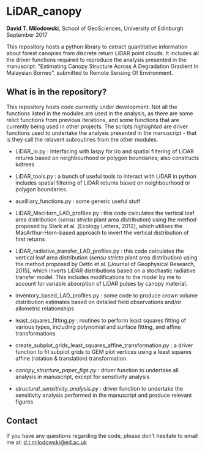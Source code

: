 # LiDAR_canopy
**David T. Milodowski**, School of GeoSciences, University of Edinburgh
September 2017

This repository hosts a python library to extract quantitative information about forest canopies from discrete return LiDAR point clouds. It includes all the driver functions required to reproduce the analysis presented in the manuscript: "Estimating Canopy Structure Across A Degradation Gradient In Malaysian Borneo", submitted to Remote Sensing Of Environment.

## What is in the repository?
This repository hosts code currently under development.  Not all the functions listed in the modules are used in the analysis, as there are some relict functions from previous iterations, and some functions that are currently being used in other projects. The scripts *highlighted* are driver functions used to undertake the analysis presented in the manuscript - that is they call the relavent subroutines from the other modules.

- LiDAR_io.py : Interfacing with laspy for i/o and spatial filtering of LiDAR returns based on neighbourhood or polygon boundaries; also constructs kdtrees
- LiDAR_tools.py : a bunch of useful tools to interact with LiDAR in python includes spatial filtering of LiDAR returns based on neighbourhood or polygon boundaries.
- auxilliary_functions.py : some generic useful stuff
- LiDAR_MacHorn_LAD_profiles.py : this code calculates the vertical leaf area distribution (_sensu stricto_ plant area distribution) using the method proposed by Stark et al. [Ecology Letters, 2012], which utilises the MacArthur-Horn-based approach to invert the vertical distribution of first returns
- LiDAR_radiative_transfer_LAD_profiles.py : this code calculates the vertical leaf area distribution (_sensu stricto_ plant area distribution) using the method proposed by Detto et al. [Journal of Geophysical Research, 2015], which inverts LiDAR distributions based on a stochastic radiative transfer model.  This includes modifications to the model by me to account for variable absorption of LiDAR pulses by canopy material.
- inventory_based_LAD_profiles.py : some code to produce crown volume distribution estimates based on detailed field observations and/or allometric relationships
- least_squares_fitting.py : routines to perform least squares fitting of various types, including polynomial and surface fitting, and affine transformations
- create_subplot_grids_least_squares_affine_transformation.py : a driver function to fit subplot grids to GEM plot vertices using a least squares affine (rotation & translation) transformation.

- *canopy_structure_paper_figs.py* : driver function to undertake all analysis in manuscript, except for sensitivity analysis
- *structural_sensitivity_analysis.py* : driver function to undertake the sensitivity analysis performed in the manuscript and produce relevant figures

## Contact
If you have any questions regarding the code, please don't hesitate to email me at: d.t.milodowski@ed.ac.uk